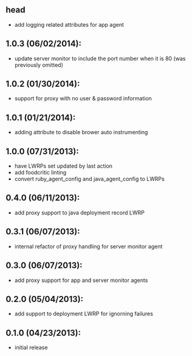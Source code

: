 ## head

* add logging related attributes for app agent

## 1.0.3 (06/02/2014):

* update server monitor to include the port number when it is 80 (was previously omitted)

## 1.0.2 (01/30/2014):
* support for proxy with no user & password information

## 1.0.1 (01/21/2014):
* adding attribute to disable brower auto instrumenting

## 1.0.0 (07/31/2013):
* have LWRPs set updated by last action
* add foodcritic linting
* convert ruby_agent_config and java_agent_config to LWRPs

## 0.4.0 (06/11/2013):
* add proxy support to java deployment record LWRP

## 0.3.1 (06/07/2013):
* internal refactor of proxy handling for server monitor agent

## 0.3.0 (06/07/2013):
* add proxy support for app and server monitor agents

## 0.2.0 (05/04/2013):
* add support to deployment LWRP for ignorning failures

## 0.1.0 (04/23/2013):
* initial release
